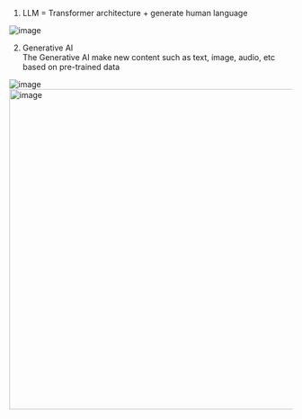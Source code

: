 1. LLM = Transformer architecture + generate human language

![image](https://github.com/khkwon01/LLM-AI/assets/8789421/3d1ea84a-8c2a-405f-855f-389d637107dd)

2. Generative AI       
The Generative AI make new content such as text, image, audio, etc based on pre-trained data

![image](https://github.com/khkwon01/LLM-AI/assets/8789421/8e1f830f-640e-4305-a52b-e8901f38bdd7)      
<img width="570" alt="image" src="https://github.com/khkwon01/LLM-AI/assets/8789421/44890d92-bd2d-454d-9cb3-50f0a6515ae0">

